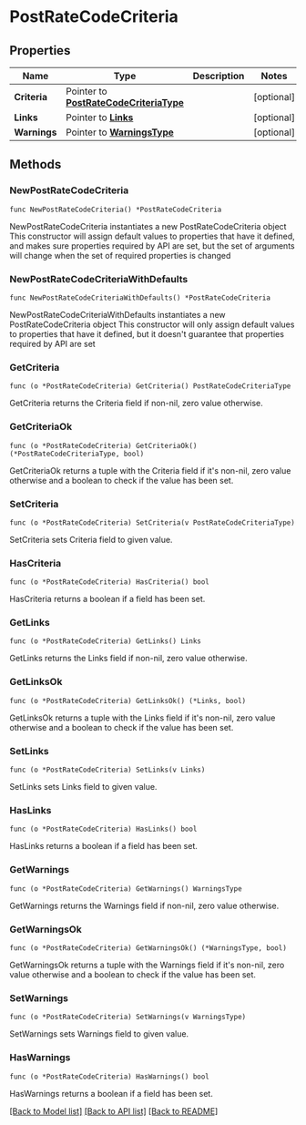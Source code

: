 # PostRateCodeCriteria

## Properties

Name | Type | Description | Notes
------------ | ------------- | ------------- | -------------
**Criteria** | Pointer to [**PostRateCodeCriteriaType**](PostRateCodeCriteriaType.md) |  | [optional] 
**Links** | Pointer to [**Links**](Links.md) |  | [optional] 
**Warnings** | Pointer to [**WarningsType**](WarningsType.md) |  | [optional] 

## Methods

### NewPostRateCodeCriteria

`func NewPostRateCodeCriteria() *PostRateCodeCriteria`

NewPostRateCodeCriteria instantiates a new PostRateCodeCriteria object
This constructor will assign default values to properties that have it defined,
and makes sure properties required by API are set, but the set of arguments
will change when the set of required properties is changed

### NewPostRateCodeCriteriaWithDefaults

`func NewPostRateCodeCriteriaWithDefaults() *PostRateCodeCriteria`

NewPostRateCodeCriteriaWithDefaults instantiates a new PostRateCodeCriteria object
This constructor will only assign default values to properties that have it defined,
but it doesn't guarantee that properties required by API are set

### GetCriteria

`func (o *PostRateCodeCriteria) GetCriteria() PostRateCodeCriteriaType`

GetCriteria returns the Criteria field if non-nil, zero value otherwise.

### GetCriteriaOk

`func (o *PostRateCodeCriteria) GetCriteriaOk() (*PostRateCodeCriteriaType, bool)`

GetCriteriaOk returns a tuple with the Criteria field if it's non-nil, zero value otherwise
and a boolean to check if the value has been set.

### SetCriteria

`func (o *PostRateCodeCriteria) SetCriteria(v PostRateCodeCriteriaType)`

SetCriteria sets Criteria field to given value.

### HasCriteria

`func (o *PostRateCodeCriteria) HasCriteria() bool`

HasCriteria returns a boolean if a field has been set.

### GetLinks

`func (o *PostRateCodeCriteria) GetLinks() Links`

GetLinks returns the Links field if non-nil, zero value otherwise.

### GetLinksOk

`func (o *PostRateCodeCriteria) GetLinksOk() (*Links, bool)`

GetLinksOk returns a tuple with the Links field if it's non-nil, zero value otherwise
and a boolean to check if the value has been set.

### SetLinks

`func (o *PostRateCodeCriteria) SetLinks(v Links)`

SetLinks sets Links field to given value.

### HasLinks

`func (o *PostRateCodeCriteria) HasLinks() bool`

HasLinks returns a boolean if a field has been set.

### GetWarnings

`func (o *PostRateCodeCriteria) GetWarnings() WarningsType`

GetWarnings returns the Warnings field if non-nil, zero value otherwise.

### GetWarningsOk

`func (o *PostRateCodeCriteria) GetWarningsOk() (*WarningsType, bool)`

GetWarningsOk returns a tuple with the Warnings field if it's non-nil, zero value otherwise
and a boolean to check if the value has been set.

### SetWarnings

`func (o *PostRateCodeCriteria) SetWarnings(v WarningsType)`

SetWarnings sets Warnings field to given value.

### HasWarnings

`func (o *PostRateCodeCriteria) HasWarnings() bool`

HasWarnings returns a boolean if a field has been set.


[[Back to Model list]](../README.md#documentation-for-models) [[Back to API list]](../README.md#documentation-for-api-endpoints) [[Back to README]](../README.md)


